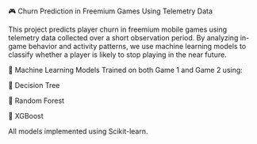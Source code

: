 🎮 Churn Prediction in Freemium Games Using Telemetry Data

This project predicts player churn in freemium mobile games using telemetry data collected over a short observation period. By analyzing in-game behavior and activity patterns, we use machine learning models to classify whether a player is likely to stop playing in the near future.


🤖 Machine Learning Models
Trained on both Game 1 and Game 2 using:

🧠 Decision Tree

🌳 Random Forest

🚀 XGBoost

All models implemented using Scikit-learn.
